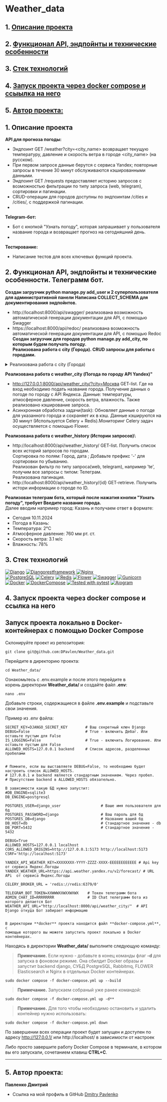 # Weather_data

## 1. [Описание проекта ](#1)
## 2. [Функционал API, эндпойнты и технические особенности](#2)
## 3. [Стек технологий](#3)
## 4. [Запуск проекта через docker compose и ссыылка на него](#4)
## 5. [Автор проекта:](#6)

## 1. Описание проекта <a id=1></a>

__API для прогноза погоды:__
- Эндпоинт GET /weather?city=<city_name> возвращает текущую температуру, 
давление и скорость ветра в городе <city_name> (на русском). 
- При первом запросе данные берутся с сервиса Yandex; 
повторные запросы в течение 30 минут обслуживаются кэшированными данными.
- Эндпоинт GET /requests предоставляет историю запросов с возможностью фильтрации 
по типу запроса (web, telegram), сортировки и пагинации.
- CRUD-операции для городов доступны по эндпоинтам /cities и /cities/<id>, с поддержкой пагинации.
- 
__Telegram-бот:__
- Бот с кнопкой "Узнать погоду", которая запрашивает у пользователя название города и 
возвращает прогноз на сегодняшний день.
- 
__Тестирование:__
- Написание тестов для всех ключевых функций проекта.

## 2. Функционал API, эндпойнты и технические особенности. Телеграмм бот. <a id=2></a>

__Создан загрузчик python manage.py add_user и 2 суперпользователя для административной панели__
__Написана COLLECT_SCHEMA для документирования эндпойнтов.__
- http://localhost:8000/api/swagger/ реализована возможность автоматической генерации документации для API, с помощью Swagger
- https://localhost:8000/api/redoc/ реализована возможность автоматической генерации документации для API, с помощью Redoc\
__Создан загрузчик для городов python manage.py add_city, по которым будем получать погоду.__\
__Реализована работа с city (Города). CRUD запросы для работы с городами.__
<details>
    <summary>Реализована работа с city (Города)</summary>
    <ul>
     <li> - http://localhost:8000/api/city/ GET-list. Получить список всех городов</li> 
     <li> - http://localhost:8000/api/city/ POST-create. Создание нового города.</li>
     <li> - http://localhost:8000/api/city/{id} GET-retrieve. Получить информацию о городе по ID.</li> 
     <li> - http://localhost:8000/api/cats/{id} PUT-update. Полное обновление информации о городе по ID.</li> 
     <li> - http://localhost:8000/api/cats/{id} PATCH-partial_update. Изменение информации о городе по ID.</li> 
     <li> - http://localhost:8000/api/city/{id} DELETE-destroy. Удаление информации о котенке.</li> 
    </ul>
</details>

__Реализована работа c weather_city (Погода по городу API Yandex)"__
- http://127.0.0.1:8000/api/weather_city/?city=Москва GET-list. Где на вход необходимо подать название города. 
Получение данных о погоде по городу с API Яндекса. Данные: температуры, атмосферное давление, скорость ветра, влажность.
Также реализовано кэширование запроса. 
- Асинхронная обработка задачи(task): Обновляет данные о погоде для указанного города и сохраняет их в кэш.
Данные кэшируются на 30 минут (Используется Celery + Redis).Мониторинг Celery задач осуществляется с помощью Flower.

__Реализована работа c weather_history (Истории запросов)__\
- http://localhost:8000/api/weather_history/ GET-list. Получить список всех историй запросов по городам.\
Сортировка по полям: Город, дата ; Добавьте префикс '-' для сортировки по убыванию.\
Реализован фильтр по типу запроса(web, telegram), например 'te', получим все запросы с типом: Телеграм.\
Реализована пагинация. 
- http://localhost:8000/api/weather_history/{id} GET-retrieve. Получить истори информации о городе по ID.

__Реализован телеграм бота, который после нажатия кнопки "Узнать погоду", требует Введите название города.__\
Далее вводим например город: Казань и получаем ответ в формате:
- Сегодня 10.11.2024
- Погода в Казань:
- Температура: 2°C
- Атмосферное давление: 760 мм рт. ст.
- Скорость ветра: 3.1 м/с
- Влажность: 78%

## 3. Стек технологий <a id=3></a>
[![Django](https://img.shields.io/badge/Django-5.0.2-6495ED)](https://www.djangoproject.com) 
[![Djangorestframework](https://img.shields.io/badge/djangorestframework-3.14.0-6495ED)](https://www.django-rest-framework.org/) 
[![Nginx](https://img.shields.io/badge/Nginx-1.21.3-green)](https://nginx.org/ru/)  
[![PostgreSQL](https://img.shields.io/badge/PostgreSQL-16-blue)](https://www.postgresql.org/)
[![Celery](https://img.shields.io/badge/Celery-%205.2.7-blue?style=flat-square&logo=celery)](https://docs.celeryq.dev/en/stable/)
[![Redis](https://img.shields.io/badge/Redis-%205.0.7-ff6600?style=flat-square&logo=redis)](https://redis.io/)
[![Flower](https://img.shields.io/badge/Flower-mher/flower:0.9.7-FF69B4?style=flat-square&logo=flower)](https://flower.readthedocs.io/en/latest/)
[![Swagger](https://img.shields.io/badge/Swagger-%201.21.7-blue?style=flat-square&logo=swagger)](https://swagger.io/)
[![Gunicorn](https://img.shields.io/badge/Gunicorn-%2020.0.4-blue?style=flat-square&logo=gunicorn)](https://gunicorn.org/) 
[![Docker](https://img.shields.io/badge/Docker-%2024.0.5-blue?style=flat-square&logo=docker)](https://www.docker.com/)
[![DockerCompose](https://img.shields.io/badge/Docker_Compose-%202.21.0-blue?style=flat-square&logo=docsdotrs)](https://docs.docker.com/compose/)
[![Tested with pytest](https://img.shields.io/badge/Tested_with_pytest-8.1.1-6495ED)](https://docs.pytest.org/en/8.1.x/)
[![Aiogram](https://img.shields.io/badge/Aiogram-3.14.0-6495ED)](https://aiogram.dev/)


## 4. Запуск проекта через docker compose и ссылка на него <a id=4></a>
## Запуск проекта локально в Docker-контейнерах с помощью Docker Compose

Склонируйте проект из репозитория:

```shell
git clone git@github.com:DPavlen/Weather_data.git
```

Перейдите в директорию проекта:

```shell
cd Weather_data/
```
Ознакомьтесь с .env.example и после этого перейдите в  
корень директории **Weather_data/** и создайте файл **.env**:

```shell
nano .env
```

Добавьте строки, содержащиеся в файле **.env.example** и подставьте 
свои значения.

Пример из .env файла:

```dotenv
SECRET_KEY=DJANGO_SECRET_KEY        # Ваш секретный ключ Django
DEBUG=False                         # True - включить Дебаг. Или оставьте пустым для False
IS_LOGGING=False                    # True - включить Логирование. Или оставьте пустым для False
ALLOWED_HOSTS=127.0.0.1 backend     # Список адресов, разделенных пробелами


# Помните, если вы выставляете DEBUG=False, то необходимо будет настроить список ALLOWED_HOSTS.
# 127.0.0.1 и backend является стандартным значением. Через пробел.
# Присутствие backend в ALLOWED_HOSTS обязательно.

В зависимости какую БД нужно запустит:
#DB_ENGINE=sqlite3
DB_ENGINE=postgresql

POSTGRES_USER=django_user                  # Ваше имя пользователя для бд
POSTGRES_PASSWORD=django                   # Ваш пароль для бд
POSTGRES_DB=django                         # Название вашей бд
DB_HOST=db                                 # Стандартное значение - db
DB_PORT=5432                               # Стандартное значение - 5432

DEBUG=True
ALLOWED_HOSTS=127.0.0.1 localhost
CORS_ALLOWED_ORIGINS=http://127.0.0.1:5173 http://localhost:5173
CSRF='http://localhost:5173'

YANDEX_API_WEATHER_KEY=XXXXXXXX-YYYY-ZZZZ-XXXX-EEEEEEEEEEEE # Api key от сервиса Яндекс.Погоды
YANDEX_WEATHER_URL=https://api.weather.yandex.ru/v2/forecast/ # URL APi  от сервиса Яндекс.Погоды

CELERY_BROKER_URL = 'redis://redis:6379/0'

TELEGRAM_BOT_TOKEN=XXWWWXXWXXWXWX    # Токен телеграмм бота
ADMIN_CHAT_ID=RRRRRRRR               # ID Chat телеграмм бота из которого делается Бот
WEATHER_API_URL="http://localhost:8000/api/weather_city/"  # API Django откуда Бот забирает информацию


```

```shell
В директории **docker** проекта находится файл **docker-compose.yml**, с 
помощью которого вы можете запустить проект локально в Docker контейнерах.
```

Находясь в директории **Weather_data/** выполните следующую команду:

> **Примечание.** Если нужно - добавьте в конец команды флаг **-d** для запуска
> в фоновом режиме. Она сбилдит Docker образы и запустит backend django, СУБД PostgreSQL, Rabbitmq, FLOWER
> Elasticsearch и Nginx в отдельных Docker контейнерах.
```shell
sudo docker compose -f docker-compose.yml up --build
```

>**Примечание.** Запускаем собраный уже ранее командой:
```shell      
sudo docker compose -f docker-compose.yml up -d**
```

>**Примечание.** Для того чтобы необходимо остановить и удалить контейнер нужно использовать:   
```shell
sudo docker compose -f docker-compose.yml down 
```

По завершении всех операции проект будет запущен и доступен по адресу
http://127.0.0.1/ или http://localhost/ в зависимости от настроек

Либо просто завершите работу Docker Compose в терминале, в котором вы его
запускали, сочетанием клавиш **CTRL+C**.

***


## 5. Автор проекта: <a id=5></a> 

**Павленко Дмитрий**  
- Ссылка на мой профиль в GitHub [Dmitry Pavlenko](https://github.com/DPavlen)  